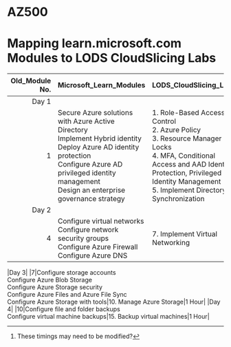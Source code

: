 # AZ500
# Mapping learn.microsoft.com Modules to LODS CloudSlicing Labs


|Old_Module No.|Microsoft_Learn_Modules | LODS_CloudSlicing_Labs |Expected_Lab Duration[^1] |
|---:|---|---|---|
|Day 1|
|1|Secure Azure solutions with Azure Active Directory<BR>Implement Hybrid identity<BR>Deploy Azure AD identity protection<BR>Configure Azure AD privileged identity management<BR>Design an enterprise governance strategy|1.	Role-Based Access Control<br>2. Azure Policy<br>3. Resource Manager Locks<br>4. MFA, Conditional Access and AAD Identity Protection, Privileged Identity Management<br>5. Implement Directory Synchronization |1.5 Hours<br>1.5 Hours<br>1.5 Hours<br>1.5 Hours<br>2 Hours<br>1.5 Hours|
|Day 2|
|4|Configure virtual networks<BR>Configure network security groups<BR>Configure Azure Firewall<BR>Configure Azure DNS|7.	Implement Virtual Networking|1 hour, 30 minutes|

|Day 3|
|7|Configure storage accounts<BR>Configure Azure Blob Storage<BR>Configure Azure Storage security<BR>Configure Azure Files and Azure File Sync<BR>Configure Azure Storage with tools|10.	Manage Azure Storage|1 Hour|
|Day 4|
|10|Configure file and folder backups<BR>Configure virtual machine backups|15.	Backup virtual machines|1 Hour|


[^1]: These timings may need to be modified?  
[^2]: Do these labs at the end of day 4
